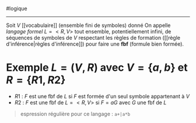 #logique

----

Soit $V$ [[vocabulaire]] (ensemble fini de symboles) donné
On appelle _langage formel_ $L = <R, V>$ tout ensemble, potentiellement infini, de séquences de symboles de $V$ respectant les règles de formation ([[règle d'inférence|règles d'inférence]]) pour faire une **fbf** (formule bien formée).

# Exemple $L=(V, R)\text{ avec } V=\{a,b\}\text{ et }R = \{R1, R2\}$
 - $R1$ : $F$ est une fbf de $L$ si $F$ est formée d'un seul symbole appartenant à $V$
 - $R2$ : $F$ est une fbf de $L=<R, V>$ si $F = aG$ avec $G$ une fbf de $L$ 
> espression régulière pour ce langage : `a+|a*b`

